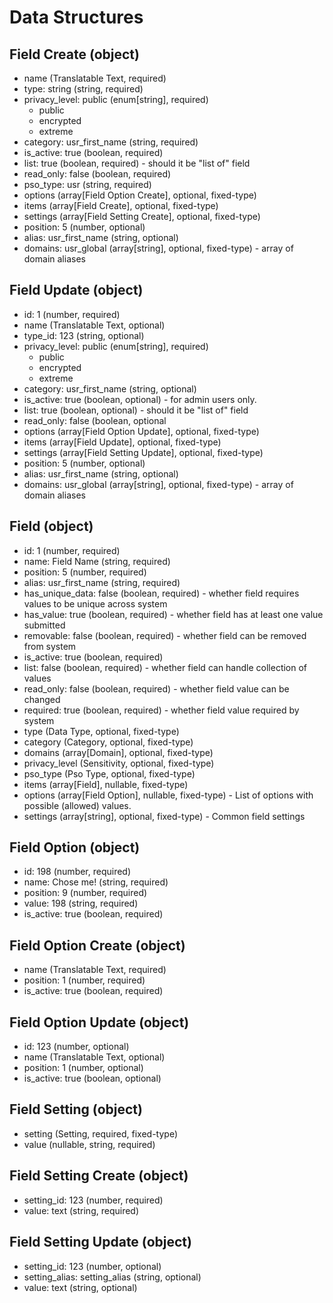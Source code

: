 # Data Structures

## Field Create (object)
+ name (Translatable Text, required)
+ type: string (string, required)
+ privacy_level: public (enum[string], required) 
    - public 
    - encrypted 
    - extreme
+ category: usr_first_name (string, required)
+ is_active: true (boolean, required)
+ list: true (boolean, required) - should it be "list of" field
+ read_only: false (boolean, required)
+ pso_type: usr (string, required)
+ options (array[Field Option Create], optional, fixed-type)
+ items (array[Field Create], optional, fixed-type)
+ settings (array[Field Setting Create], optional, fixed-type)
+ position: 5 (number, optional)
+ alias: usr_first_name (string, optional)
+ domains: usr_global (array[string], optional, fixed-type) - array of domain aliases

## Field Update (object)
+ id: 1 (number, required)
+ name (Translatable Text, optional)
+ type_id: 123 (string, optional)
+ privacy_level: public (enum[string], required) 
    - public 
    - encrypted 
    - extreme
+ category: usr_first_name (string, optional)
+ is_active: true (boolean, optional) - for admin users only.
+ list: true (boolean, optional) - should it be "list of" field
+ read_only: false (boolean, optional
+ options (array[Field Option Update], optional, fixed-type)
+ items (array[Field Update], optional, fixed-type)
+ settings (array[Field Setting Update], optional, fixed-type)
+ position: 5 (number, optional)
+ alias: usr_first_name (string, optional)
+ domains: usr_global (array[string], optional, fixed-type) - array of domain aliases

## Field (object)
+ id: 1 (number, required)
+ name: Field Name (string, required)
+ position: 5 (number, required)
+ alias: usr_first_name (string, required)
+ has_unique_data: false (boolean, required) - whether field requires values to be unique across system
+ has_value: true (boolean, required) - whether field has at least one value submitted
+ removable: false (boolean, required) - whether field can be removed from system
+ is_active: true (boolean, required)
+ list: false (boolean, required) - whether field can handle collection of values
+ read_only: false (boolean, required) - whether field value can be changed
+ required: true (boolean, required) - whether field value required by system
+ type (Data Type, optional, fixed-type)
+ category (Category, optional, fixed-type)
+ domains (array[Domain], optional, fixed-type)
+ privacy_level (Sensitivity, optional, fixed-type)
+ pso_type (Pso Type, optional, fixed-type)
+ items (array[Field], nullable, fixed-type)
+ options (array[Field Option], nullable, fixed-type) - List of options with possible (allowed) values. 
+ settings (array[string], optional, fixed-type) - Common field settings

## Field Option (object)
+ id: 198 (number, required)
+ name: Chose me! (string, required)
+ position: 9 (number, required)
+ value: 198 (string, required)
+ is_active: true (boolean, required)

## Field Option Create (object)
+ name (Translatable Text, required)
+ position: 1 (number, required)
+ is_active: true (boolean, required)

## Field Option Update (object)
+ id: 123 (number, optional)
+ name (Translatable Text, optional)
+ position: 1 (number, optional)
+ is_active: true (boolean, optional)

## Field Setting (object)
+ setting (Setting, required, fixed-type)
+ value (nullable, string, required)

## Field Setting Create (object)
+ setting_id: 123 (number, required)
+ value: text (string, required)

## Field Setting Update (object)
+ setting_id: 123 (number, optional)
+ setting_alias: setting_alias (string, optional)
+ value: text (string, optional)
